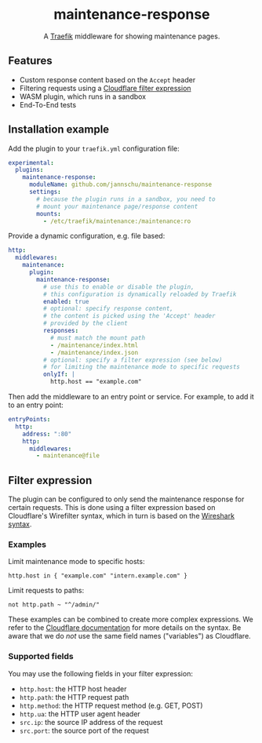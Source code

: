 <h1 align="center">
  maintenance-response
</h1>

<p align="center">
  A <a href="https://traefik.io/traefik">Traefik</a> middleware for showing maintenance pages.
</p>

## Features

- Custom response content based on the `Accept` header
- Filtering requests using a [Cloudflare filter expression](https://github.com/cloudflare/wirefilter)
- WASM plugin, which runs in a sandbox
- End-To-End tests

## Installation example

Add the plugin to your `traefik.yml` configuration file:

```yaml
experimental:
  plugins:
    maintenance-response:
      moduleName: github.com/jannschu/maintenance-response
      settings:
        # because the plugin runs in a sandbox, you need to
        # mount your maintenance page/response content
        mounts:
          - /etc/traefik/maintenance:/maintenance:ro
```

Provide a dynamic configuration, e.g. file based:

```yaml
http:
  middlewares:
    maintenance:
      plugin:
        maintenance-response:
          # use this to enable or disable the plugin,
          # this configuration is dynamically reloaded by Traefik
          enabled: true
          # optional: specify response content,
          # the content is picked using the 'Accept' header
          # provided by the client
          responses:
            # must match the mount path
            - /maintenance/index.html
            - /maintenance/index.json
          # optional: specify a filter expression (see below)
          # for limiting the maintenance mode to specific requests
          onlyIf: |
            http.host == "example.com"
```

Then add the middleware to an entry point or service. For example, to add
it to an entry point:

```yaml
entryPoints:
  http:
    address: ":80"
    http:
      middlewares:
        - maintenance@file
```

## Filter expression

The plugin can be configured to only send the maintenance response for
certain requests. This is done using a filter expression based on
Cloudflare's Wirefilter syntax, which in turn is based on the
[Wireshark syntax](https://www.wireshark.org/docs/wsug_html_chunked/ChWorkBuildDisplayFilterSection.html).

### Examples

Limit maintenance mode to specific hosts:

```
http.host in { "example.com" "intern.example.com" }
```

Limit requests to paths:

```
not http.path ~ "^/admin/"
```

These examples can be combined to create more complex expressions.
We refer to the [Cloudflare documentation](https://developers.cloudflare.com/ruleset-engine/rules-language/operators/)
for more details on the syntax. Be aware that we do _not_
use the same field names ("variables") as Cloudflare.

### Supported fields

You may use the following fields in your filter expression:

- `http.host`: the HTTP host header
- `http.path`: the HTTP request path
- `http.method`: the HTTP request method (e.g. GET, POST)
- `http.ua`: the HTTP user agent header
- `src.ip`: the source IP address of the request
- `src.port`: the source port of the request
